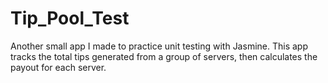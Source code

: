 # Tip_Pool_Test
Another small app I made to practice unit testing with Jasmine. This app tracks the total tips generated from a group of servers, then calculates the payout for each server.
